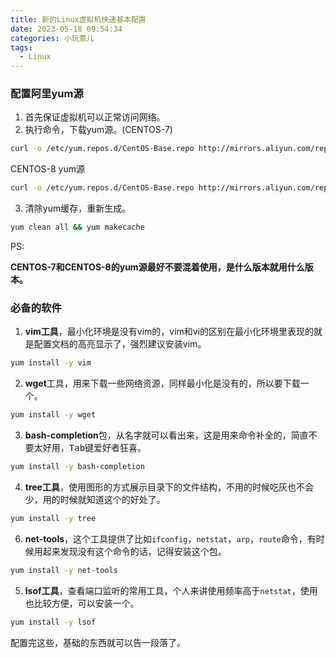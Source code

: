 ```yaml
---
title: 新的Linux虚拟机快速基本配置
date: 2023-05-18 09:54:34
categories: 小玩意儿
tags:
  - Linux
---
```


### 配置阿里yum源

1. 首先保证虚拟机可以正常访问网络。
2. 执行命令，下载yum源。(CENTOS-7)

```bash
curl -o /etc/yum.repos.d/CentOS-Base.repo http://mirrors.aliyun.com/repo/Centos-7.repo
```

CENTOS-8 yum源

```bash
curl -o /etc/yum.repos.d/CentOS-Base.repo http://mirrors.aliyun.com/repo/Centos-8.repo
```

<!-- more -->

3. 清除yum缓存，重新生成。

```bash
yum clean all && yum makecache
```

PS:

**CENTOS-7和CENTOS-8的yum源最好不要混着使用，是什么版本就用什么版本。**

### 必备的软件

1. **vim工具**，最小化环境是没有vim的，vim和vi的区别在最小化环境里表现的就是配置文档的高亮显示了，强烈建议安装vim。

```bash
yum install -y vim
```

2. **wget**工具，用来下载一些网络资源，同样最小化是没有的，所以要下载一个。

```bash
yum install -y wget
```

3. **bash-completion**包，从名字就可以看出来，这是用来命令补全的，简直不要太好用，<kbd>Tab</kbd>键爱好者狂喜。

```bash
yum install -y bash-completion
``` 

4. **tree工具**，使用图形的方式展示目录下的文件结构，不用的时候吃灰也不会少，用的时候就知道这个的好处了。

```bash
yum install -y tree
```

6. **net-tools**，这个工具提供了比如`ifconfig`，`netstat`，`arp`，`route`命令，有时候用起来发现没有这个命令的话，记得安装这个包。

```bash
yum install -y net-tools
```

5. **lsof工具**，查看端口监听的常用工具，个人来讲使用频率高于`netstat`，使用也比较方便，可以安装一个。

```bash
yum install -y lsof
```

配置完这些，基础的东西就可以告一段落了。